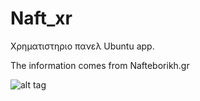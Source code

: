 # Naft_xr
Χρηματιστηριο πανελ Ubuntu app.

The information comes from Nafteborikh.gr

![alt tag](http://s9.postimg.org/pv6kvvj3j/image.png)
